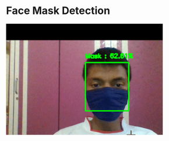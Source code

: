 # Face Mask Detection 

![alt text](https://github.com/alsulke/Face-Mask-Detection/blob/master/Image/M3ubgOFZkA.gif)

